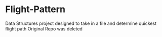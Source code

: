 # Flight-Pattern
Data Structures project designed to take in a file and determine quickest flight path
Original Repo was deleted
